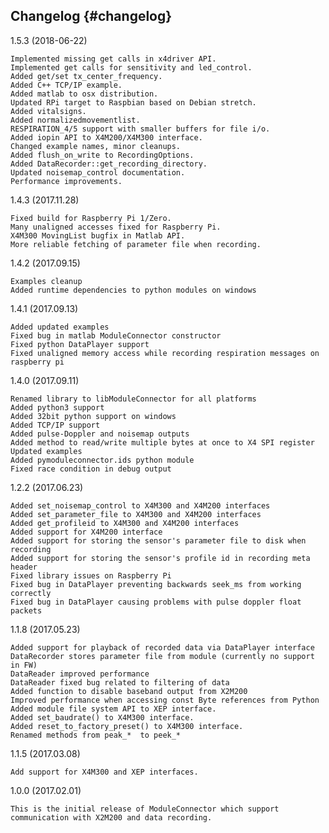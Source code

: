 ## Changelog {#changelog}

1.5.3 (2018-06-22)

	Implemented missing get calls in x4driver API.
	Implemented get calls for sensitivity and led_control.
	Added get/set tx_center_frequency.
	Added C++ TCP/IP example.
	Added matlab to osx distribution.
	Updated RPi target to Raspbian based on Debian stretch.
	Added vitalsigns.
	Added normalizedmovementlist.
	RESPIRATION_4/5 support with smaller buffers for file i/o.
	Added iopin API to X4M200/X4M300 interface.
	Changed example names, minor cleanups.
	Added flush_on_write to RecordingOptions.
	Added DataRecorder::get_recording_directory.
	Updated noisemap_control documentation.
	Performance improvements.

1.4.3 (2017.11.28)

	Fixed build for Raspberry Pi 1/Zero.
	Many unaligned accesses fixed for Raspberry Pi.
	X4M300 MovingList bugfix in Matlab API.
	More reliable fetching of parameter file when recording.

1.4.2 (2017.09.15)

	Examples cleanup
	Added runtime dependencies to python modules on windows

1.4.1 (2017.09.13)

	Added updated examples
	Fixed bug in matlab ModuleConnector constructor
	Fixed python DataPlayer support
	Fixed unaligned memory access while recording respiration messages on raspberry pi

1.4.0 (2017.09.11)

	Renamed library to libModuleConnector for all platforms
	Added python3 support
	Added 32bit python support on windows
	Added TCP/IP support
	Added pulse-Doppler and noisemap outputs
	Added method to read/write multiple bytes at once to X4 SPI register
	Updated examples
	Added pymoduleconnector.ids python module
	Fixed race condition in debug output

1.2.2 (2017.06.23)

	Added set_noisemap_control to X4M300 and X4M200 interfaces
	Added set_parameter_file to X4M300 and X4M200 interfaces
	Added get_profileid to X4M300 and X4M200 interfaces
	Added support for X4M200 interface
	Added support for storing the sensor's parameter file to disk when recording
	Added support for storing the sensor's profile id in recording meta header
	Fixed library issues on Raspberry Pi
	Fixed bug in DataPlayer preventing backwards seek_ms from working correctly
	Fixed bug in DataPlayer causing problems with pulse doppler float packets

1.1.8 (2017.05.23)

	Added support for playback of recorded data via DataPlayer interface
	DataRecorder stores parameter file from module (currently no support in FW)
	DataReader improved performance
	DataReader fixed bug related to filtering of data
	Added function to disable baseband output from X2M200
	Improved performance when accessing const Byte references from Python
	Added module file system API to XEP interface.
	Added set_baudrate() to X4M300 interface.
	Added reset_to_factory_preset() to X4M300 interface.
	Renamed methods from peak_*  to peek_*

1.1.5 (2017.03.08)

	Add support for X4M300 and XEP interfaces.

1.0.0 (2017.02.01)

	This is the initial release of ModuleConnector which support communication with X2M200 and data recording.


